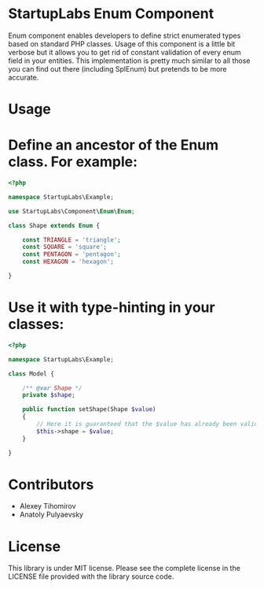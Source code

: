 StartupLabs Enum Component
==========================

Enum component enables developers to define strict enumerated types based on standard PHP classes.
Usage of this component is a little bit verbose but it allows you to get rid of constant validation of every enum field in your entities.
This implementation is pretty much similar to all those you can find out there (including SplEnum) but pretends to be more accurate.


Usage
=====

# Define an ancestor of the Enum class. For example:
```php
<?php

namespace StartupLabs\Example;

use StartupLabs\Component\Enum\Enum;

class Shape extends Enum {

    const TRIANGLE = 'triangle';
    const SQUARE = 'square';
    const PENTAGON = 'pentagon';
    const HEXAGON = 'hexagon';

}
```

# Use it with type-hinting in your classes:

```php
<?php

namespace StartupLabs\Example;

class Model {

    /** @var Shape */
    private $shape;

    public function setShape(Shape $value)
    {
        // Here it is guaranteed that the $value has already been validated
        $this->shape = $value;
    }

}
```

Contributors
============

* Alexey Tihomirov
* Anatoly Pulyaevsky

License
=======

This library is under MIT license. Please see the complete license in the LICENSE file provided with the library source code.
